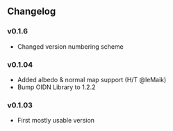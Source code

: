 ## Changelog



### v0.1.6 
 
 - Changed version numbering scheme

### v0.1.04

- Added albedo & normal map support (H/T @leMaik)
- Bump OIDN Library to 1.2.2

### v0.1.03

- First mostly usable version
